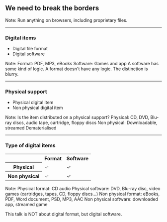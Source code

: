 ## We need to break the borders

Note:
Run anything on browsers, including proprietary files.

---

### Digital items

* Digital file format
* Digital software

Note:
Format: PDF, MP3, eBooks
Software: Games and app
A software has some kind of logic. A format doesn't have any logic.
The distinction is blurry.

---

### Physical support

* Physical digital item
* Non physical digital item

Note:
Is the item distributed on a physical support?
Physical: CD, DVD, Blu-ray discs, audio tape, cartridge, floppy discs 
Non physical: Downloadable, streamed
Dematerialised

---

### Type of digital items

<table>
<tr>
  <th></th>
  <th>Format</th>
  <th>Software</th>
</tr>
<tr>
  <th>Physical</th>
  <td style="opacity: 0.5;">✓</td>
  <td>✓</td>
</tr>
<tr>
  <th>Non physical</th>
  <td style="opacity: 0.5;">✓</td>
  <td>✓</td>
</tr>
</table>

Note:
Physical format: CD audio
Physical software: DVD, Blu-ray disc, video games (cartridges, tapes, CD, floppy discs...)
Non physical format: eBooks, PDF, Word document, PSD, MP3, AAC
Non physical software: downloaded app, streamed game

This talk is NOT about digital format, but digital software.
